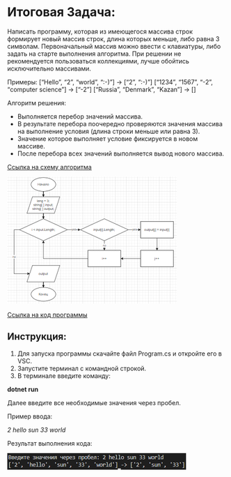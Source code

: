 # Итоговая Задача: 
Написать программу, которая из имеющегося массива строк формирует новый массив строк, длина которых меньше, либо равна 3 символам. Первоначальный массив можно ввести с клавиатуры, либо задать на старте выполнения алгоритма. При решении не рекомендуется пользоваться коллекциями, лучше обойтись исключительно массивами.

Примеры:
[“Hello”, “2”, “world”, “:-)”] → [“2”, “:-)”]
[“1234”, “1567”, “-2”, “computer science”] → [“-2”]
[“Russia”, “Denmark”, “Kazan”] → []

Алгоритм решения:
- Выполняется перебор значений массива. 
- В результате перебора поочередно проверяются значения массива на выполнение условия (длина строки меньше или равна 3).
- Значение которое выполняет условие фиксируется в новом массиве.
- После перебора всех значений выполняется вывод нового массива.

[Ссылка на схему алгоритма](https://app.diagrams.net/#G14YayGuz6oFdOXtC3rL7mrDrecyB7QxZP)

![diagrams](img/diagrams.png "diagrams")

[Ссылка на код программы](https://github.com/Tatijana3004/FinalLessonSpecialization/blob/main/Program.cs)

## Инструкция:

1. Для запуска программы скачайте файл Program.cs и откройте его в VSC.
2. Запустите терминал с командной строкой.
3. В терминале введите команду:

**dotnet run** 

Далее введите все необходимые значения через пробел.

Пример ввода:

*2 hello sun 33 world*

Результат выполнения кода:


![result](img/result.png "result")